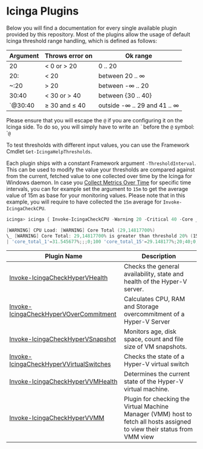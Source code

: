 # Icinga Plugins

Below you will find a documentation for every single available plugin provided by this repository. Most of the plugins allow the usage of default Icinga threshold range handling, which is defined as follows:

| Argument | Throws error on | Ok range                     |
| ---      | ---             | ---                          |
| 20       | < 0 or > 20     | 0 .. 20                      |
| 20:      | < 20            | between 20 .. ∞              |
| ~:20     | > 20            | between -∞ .. 20             |
| 30:40    | < 30 or > 40    | between {30 .. 40}           |
| `@30:40  | ≥ 30 and ≤ 40   | outside -∞ .. 29 and 41 .. ∞ |

Please ensure that you will escape the `@` if you are configuring it on the Icinga side. To do so, you will simply have to write an *\`* before the `@` symbol: \``@`

To test thresholds with different input values, you can use the Framework Cmdlet `Get-IcingaHelpThresholds`.

Each plugin ships with a constant Framework argument `-ThresholdInterval`. This can be used to modify the value your thresholds are compared against from the current, fetched value to one collected over time by the Icinga for Windows daemon. In case you [Collect Metrics Over Time](https://icinga.com/docs/icinga-for-windows/latest/doc/110-Installation/06-Collect-Metrics-over-Time/) for specific time intervals, you can for example set the argument to `15m` to get the average value of 15m as base for your monitoring values. Please note that in this example, you will require to have collected the `15m` average for `Invoke-IcingaCheckCPU`.

```powershell
icinga> icinga { Invoke-IcingaCheckCPU -Warning 20 -Critical 40 -Core _Total -ThresholdInterval 15m }

[WARNING] CPU Load: [WARNING] Core Total (29,14817700%)
\_ [WARNING] Core Total: 29,14817700% is greater than threshold 20% (15m avg.)
| 'core_total_1'=31.545677%;;;0;100 'core_total_15'=29.148177%;20;40;0;100 'core_total_5'=28.827410%;;;0;100 'core_total_20'=30.032942%;;;0;100 'core_total_3'=27.731669%;;;0;100 'core_total'=33.87817%;;;0;100
```

| Plugin Name | Description |
| ---         | --- |
| [Invoke-IcingaCheckHyperVHealth](plugins/01-Invoke-IcingaCheckHyperVHealth.md) | Checks the general availability, state and health of the Hyper-V server. |
| [Invoke-IcingaCheckHyperVOverCommitment](plugins/04-Invoke-IcingaCheckHyperVOverCommitment.md) | Calculates CPU, RAM and Storage overcommitment of a Hyper-V Server |
| [Invoke-IcingaCheckHyperVSnapshot](plugins/05-Invoke-IcingaCheckHyperVSnapshot.md) | Monitors age, disk space, count and file size of VM snapshots. |
| [Invoke-IcingaCheckHyperVVirtualSwitches](plugins/03-Invoke-IcingaCheckHyperVVirtualSwitches.md) | Checks the state of a Hyper-V virtual switch |
| [Invoke-IcingaCheckHyperVVMHealth](plugins/02-Invoke-IcingaCheckHyperVVMHealth.md) | Determines the current state of the Hyper-V virtual machine. |
| [Invoke-IcingaCheckHyperVVMM](plugins/06-Invoke-IcingaCheckHyperVVMM.md) | Plugin for checking the Virtual Machine Manager (VMM) host to    fetch all hosts assigned to view their status from VMM view |
